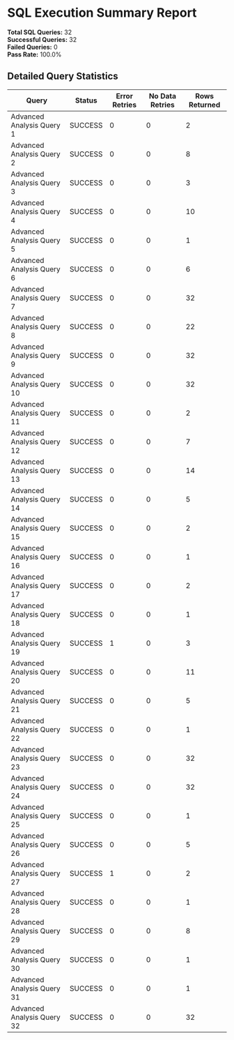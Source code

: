 
# SQL Execution Summary Report

**Total SQL Queries:** 32  
**Successful Queries:** 32  
**Failed Queries:** 0  
**Pass Rate:** 100.0%

## Detailed Query Statistics

| Query | Status | Error Retries | No Data Retries | Rows Returned |
|-------|--------|---------------|-----------------|---------------|
| Advanced Analysis Query 1 | SUCCESS | 0 | 0 | 2 |
| Advanced Analysis Query 2 | SUCCESS | 0 | 0 | 8 |
| Advanced Analysis Query 3 | SUCCESS | 0 | 0 | 3 |
| Advanced Analysis Query 4 | SUCCESS | 0 | 0 | 10 |
| Advanced Analysis Query 5 | SUCCESS | 0 | 0 | 1 |
| Advanced Analysis Query 6 | SUCCESS | 0 | 0 | 6 |
| Advanced Analysis Query 7 | SUCCESS | 0 | 0 | 32 |
| Advanced Analysis Query 8 | SUCCESS | 0 | 0 | 22 |
| Advanced Analysis Query 9 | SUCCESS | 0 | 0 | 32 |
| Advanced Analysis Query 10 | SUCCESS | 0 | 0 | 32 |
| Advanced Analysis Query 11 | SUCCESS | 0 | 0 | 2 |
| Advanced Analysis Query 12 | SUCCESS | 0 | 0 | 7 |
| Advanced Analysis Query 13 | SUCCESS | 0 | 0 | 14 |
| Advanced Analysis Query 14 | SUCCESS | 0 | 0 | 5 |
| Advanced Analysis Query 15 | SUCCESS | 0 | 0 | 2 |
| Advanced Analysis Query 16 | SUCCESS | 0 | 0 | 1 |
| Advanced Analysis Query 17 | SUCCESS | 0 | 0 | 2 |
| Advanced Analysis Query 18 | SUCCESS | 0 | 0 | 1 |
| Advanced Analysis Query 19 | SUCCESS | 1 | 0 | 3 |
| Advanced Analysis Query 20 | SUCCESS | 0 | 0 | 11 |
| Advanced Analysis Query 21 | SUCCESS | 0 | 0 | 5 |
| Advanced Analysis Query 22 | SUCCESS | 0 | 0 | 1 |
| Advanced Analysis Query 23 | SUCCESS | 0 | 0 | 32 |
| Advanced Analysis Query 24 | SUCCESS | 0 | 0 | 32 |
| Advanced Analysis Query 25 | SUCCESS | 0 | 0 | 1 |
| Advanced Analysis Query 26 | SUCCESS | 0 | 0 | 5 |
| Advanced Analysis Query 27 | SUCCESS | 1 | 0 | 2 |
| Advanced Analysis Query 28 | SUCCESS | 0 | 0 | 1 |
| Advanced Analysis Query 29 | SUCCESS | 0 | 0 | 8 |
| Advanced Analysis Query 30 | SUCCESS | 0 | 0 | 1 |
| Advanced Analysis Query 31 | SUCCESS | 0 | 0 | 1 |
| Advanced Analysis Query 32 | SUCCESS | 0 | 0 | 32 |
